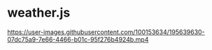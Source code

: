 # weather.js
https://user-images.githubusercontent.com/100153634/195639630-07dc75a9-7e66-4466-b01c-95f276b4924b.mp4
